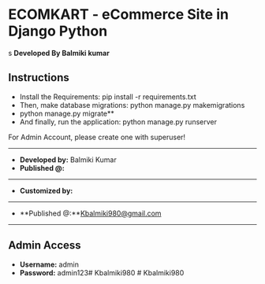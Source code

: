 # **ECOMKART - eCommerce Site in Django Python**
s
**Developed By Balmiki kumar**

## **Instructions**
- Install the Requirements: pip install -r requirements.txt
- Then, make database migrations: python manage.py makemigrations
- python manage.py migrate**
- And finally, run the application: python manage.py runserver

For Admin Account, please create one with superuser!

------------------------------------------------------------
- **Developed by:** Balmiki Kumar
- **Published @:**
------------------------------------------------------------
- **Customized by:**
------------------------------------------------------------
- **Published @:**Kbalmiki980@gmail.com

------------------------------------------------------------
## Admin Access
- **Username:** admin
- **Password:** admin123#   K b a l m i k i 9 8 0  
 #   K b a l m i k i 9 8 0  
 